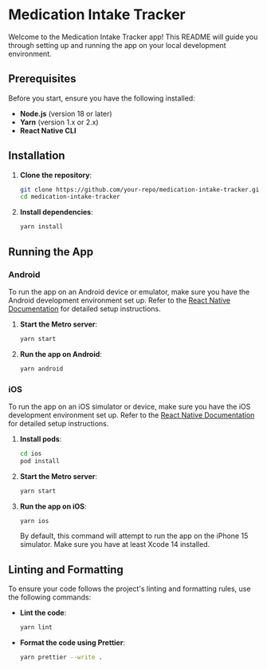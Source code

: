# Medication Intake Tracker

Welcome to the Medication Intake Tracker app! This README will guide you through setting up and running the app on your local development environment.

## Prerequisites

Before you start, ensure you have the following installed:

- **Node.js** (version 18 or later)
- **Yarn** (version 1.x or 2.x)
- **React Native CLI**

## Installation

1. **Clone the repository**:

   ```sh
   git clone https://github.com/your-repo/medication-intake-tracker.git
   cd medication-intake-tracker
   ```

2. **Install dependencies**:

   ```sh
   yarn install
   ```

## Running the App

### Android

To run the app on an Android device or emulator, make sure you have the Android development environment set up. Refer to the [React Native Documentation](https://reactnative.dev/docs/environment-setup) for detailed setup instructions.

1. **Start the Metro server**:

   ```sh
   yarn start
   ```

2. **Run the app on Android**:

   ```sh
   yarn android
   ```

### iOS

To run the app on an iOS simulator or device, make sure you have the iOS development environment set up. Refer to the [React Native Documentation](https://reactnative.dev/docs/environment-setup) for detailed setup instructions.

1. **Install pods**:

   ```sh
   cd ios
   pod install
   ```

2. **Start the Metro server**:

   ```sh
   yarn start
   ```

3. **Run the app on iOS**:

   ```sh
   yarn ios
   ```

   By default, this command will attempt to run the app on the iPhone 15 simulator. Make sure you have at least Xcode 14 installed.

## Linting and Formatting

To ensure your code follows the project's linting and formatting rules, use the following commands:

- **Lint the code**:

  ```sh
  yarn lint
  ```

- **Format the code using Prettier**:

  ```sh
  yarn prettier --write .
  ```
